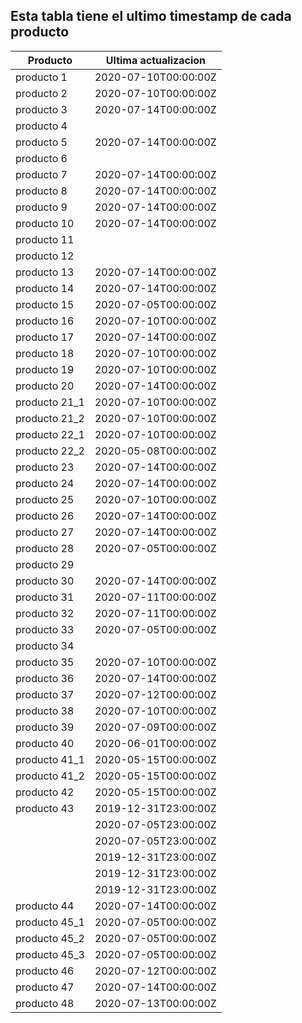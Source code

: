 ## Esta tabla tiene el ultimo timestamp de cada producto
|Producto|Ultima actualizacion |
|------ |------ |
|producto 1|2020-07-10T00:00:00Z|
|producto 2|2020-07-10T00:00:00Z|
|producto 3|2020-07-14T00:00:00Z|
|producto 4|
|producto 5|2020-07-14T00:00:00Z|
|producto 6|
|producto 7|2020-07-14T00:00:00Z|
|producto 8|2020-07-14T00:00:00Z|
|producto 9|2020-07-14T00:00:00Z|
|producto 10|2020-07-14T00:00:00Z|
|producto 11|
|producto 12|
|producto 13|2020-07-14T00:00:00Z|
|producto 14|2020-07-14T00:00:00Z|
|producto 15|2020-07-05T00:00:00Z|
|producto 16|2020-07-10T00:00:00Z|
|producto 17|2020-07-14T00:00:00Z|
|producto 18|2020-07-10T00:00:00Z|
|producto 19|2020-07-10T00:00:00Z|
|producto 20|2020-07-14T00:00:00Z|
|producto 21_1|2020-07-10T00:00:00Z|
|producto 21_2|2020-07-10T00:00:00Z|
|producto 22_1|2020-07-10T00:00:00Z|
|producto 22_2|2020-05-08T00:00:00Z|
|producto 23|2020-07-14T00:00:00Z|
|producto 24|2020-07-14T00:00:00Z|
|producto 25|2020-07-10T00:00:00Z|
|producto 26|2020-07-14T00:00:00Z|
|producto 27|2020-07-14T00:00:00Z|
|producto 28|2020-07-05T00:00:00Z|
|producto 29|
|producto 30|2020-07-14T00:00:00Z|
|producto 31|2020-07-11T00:00:00Z|
|producto 32|2020-07-11T00:00:00Z|
|producto 33|2020-07-05T00:00:00Z|
|producto 34|
|producto 35|2020-07-10T00:00:00Z|
|producto 36|2020-07-14T00:00:00Z|
|producto 37|2020-07-12T00:00:00Z|
|producto 38|2020-07-10T00:00:00Z|
|producto 39|2020-07-09T00:00:00Z|
|producto 40|2020-06-01T00:00:00Z|
|producto 41_1|2020-05-15T00:00:00Z|
|producto 41_2|2020-05-15T00:00:00Z|
|producto 42|2020-05-15T00:00:00Z|
|producto 43|2019-12-31T23:00:00Z|
| |2020-07-05T23:00:00Z|
| |2020-07-05T23:00:00Z|
| |2019-12-31T23:00:00Z|
| |2019-12-31T23:00:00Z|
| |2019-12-31T23:00:00Z|
|producto 44|2020-07-14T00:00:00Z|
|producto 45_1|2020-07-05T00:00:00Z|
|producto 45_2|2020-07-05T00:00:00Z|
|producto 45_3|2020-07-05T00:00:00Z|
|producto 46|2020-07-12T00:00:00Z|
|producto 47|2020-07-14T00:00:00Z|
|producto 48|2020-07-13T00:00:00Z|
